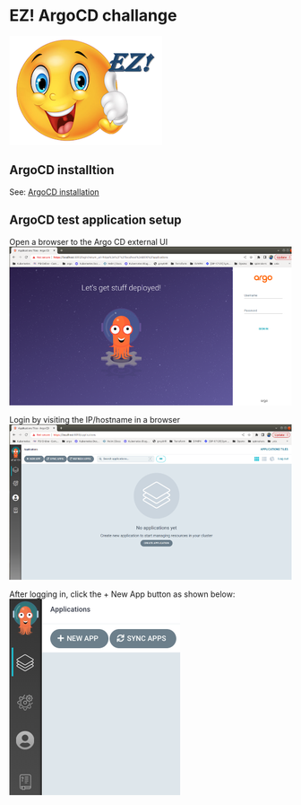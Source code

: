 # EZ! ArgoCD challange
![ez logo](/resources/images/ez/ez-smiley-small-logo.png)
## ArgoCD installtion

See: [ArgoCD installation](/learning-workspace-setup/argocd-installation.md)

## ArgoCD test application setup

Open a browser to the Argo CD external UI
![ArgoCD login](/resources/images/argocd/argocd-login.png)

Login by visiting the IP/hostname in a browser
![ArgoCD after login](/resources/images/argocd/argocd-after-login.png)

After logging in, click the + New App button as shown below:
![ArgoCD after login](/resources/images/argocd/argocd-new-app.png)


